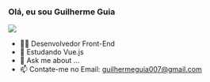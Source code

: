 ### Olá, eu sou Guilherme Guia
<picture>
<source 
  srcset="https://github-readme-stats.vercel.app/api?username=GuilhermeGuia&show_icons=true&theme=dark"
  media="(prefers-color-scheme: dark)"
/>
<source
  srcset="https://github-readme-stats.vercel.app/api?username=GuilhermeGuia&show_icons=true"
  media="(prefers-color-scheme: light), (prefers-color-scheme: no-preference)"
/>
<img src="https://github-readme-stats.vercel.app/api?username=anuraghazra&show_icons=true" />
</picture>

- 👨‍💻 Desenvolvedor Front-End
- 🌱 Estudando Vue.js
- 💬 Ask me about ...
- 📫 Contate-me no Email: guilhermeguia007@gmail.com



